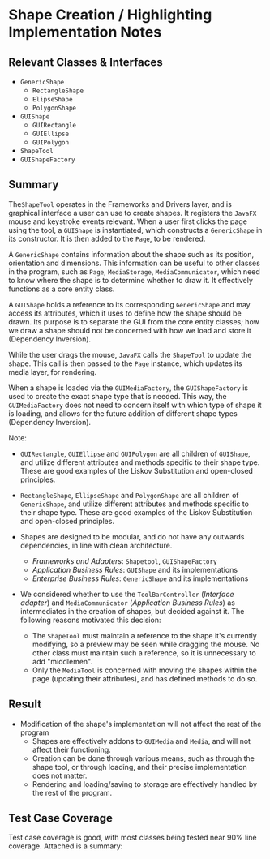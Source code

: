 # Shape Creation / Highlighting Implementation Notes

## Relevant Classes & Interfaces

* `GenericShape`
  * `RectangleShape`
  * `ElipseShape`
  * `PolygonShape`
* `GUIShape`
  * `GUIRectangle`
  * `GUIEllipse`
  * `GUIPolygon`
* `ShapeTool`
* `GUIShapeFactory`

## Summary

The`ShapeTool` operates in the Frameworks and Drivers layer, and is graphical interface a user can use to create shapes.
It registers the `JavaFX` mouse and keystroke events relevant. When a user first clicks the page using the tool, a 
`GUIShape` is instantiated, which constructs a `GenericShape` in its constructor. It is then added to the `Page`, to be 
rendered.

A `GenericShape` contains information about the shape such as its position, orientation and dimensions. 
This information can be useful to other classes in the program, such as `Page`, `MediaStorage`, `MediaCommunicator`,
which need to know where the shape is to determine whether to draw it. It effectively functions as a core entity class.

A `GUIShape` holds a reference to its corresponding `GenericShape` and may access its attributes, which it uses to
define how the shape should be drawn. Its purpose is to separate the GUI from the core entity classes;
how we draw a shape should not be concerned with how we load and store it (Dependency Inversion).

While the user drags the mouse, `JavaFX` calls the `ShapeTool` to update the shape. This call is then passed to
the `Page` instance, which updates its media layer, for rendering.

When a shape is loaded via the `GUIMediaFactory`, the `GUIShapeFactory` is used to create the exact shape type that is 
needed. This way, the `GUIMediaFactory` does not need to concern itself with which type of shape it is loading, and
allows for the future addition of different shape types (Dependency Inversion).

Note:
* `GUIRectangle`, `GUIEllipse` and `GUIPolygon` are all children of `GUIShape`, 
and utilize different attributes and methods specific to their shape type. These are good examples of the
Liskov Substitution and open-closed principles.

* `RectangleShape`, `EllipseShape` and `PolygonShape` are all children of `GenericShape`,
and utilize different attributes and methods specific to their shape type. These are good examples of the
Liskov Substitution and open-closed principles.

* Shapes are designed to be modular, and do not have any outwards dependencies, in line with clean architecture.
  * *Frameworks and Adapters*: `Shapetool`, `GUIShapeFactory`
  * *Application Business Rules*: `GUIShape` and its implementations
  * *Enterprise Business Rules*: `GenericShape` and its implementations

* We considered whether to use the `ToolBarController` (*Interface adapter*) and 
`MediaCommunicator` (*Application Business Rules*) as intermediates in the creation of shapes, but decided against it.
The following reasons motivated this decision:
  * The `ShapeTool` must maintain a reference to the shape it's currently modifying, so a preview may be seen while
  dragging the mouse. No other class must maintain such a reference, so it is unnecessary to add "middlemen".
  * Only the `MediaTool` is concerned with moving the shapes within the page (updating their attributes), and has 
  defined methods to do so.

## Result
* Modification of the shape's implementation will not affect the rest of the program
  * Shapes are effectively addons to `GUIMedia` and `Media`, and will not affect their functioning.
  * Creation can be done through various means, such as through the shape tool, or through loading, and their precise 
  implementation does not matter.
  * Rendering and loading/saving to storage are effectively handled by the rest of the program.

## Test Case Coverage
Test case coverage is good, with most classes being tested near 90% line coverage. Attached is a summary:

